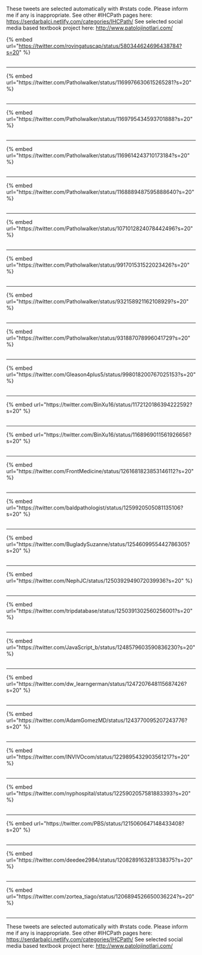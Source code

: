 

These tweets are selected automatically with #rstats code. Please inform me if any is inappropriate.
See other #IHCPath pages here: https://serdarbalci.netlify.com/categories/IHCPath/ 
See selected social media based textbook project here: http://www.patolojinotlari.com/

{% embed url="https://twitter.com/rovingatuscap/status/580344624696438784?s=20" %}<br>
<br>
<hr>
{% embed url="https://twitter.com/Patholwalker/status/1169976630615265281?s=20" %}<br>
<br>
<hr>
{% embed url="https://twitter.com/Patholwalker/status/1169795434593701888?s=20" %}<br>
<br>
<hr>
{% embed url="https://twitter.com/Patholwalker/status/1169614243710173184?s=20" %}<br>
<br>
<hr>
{% embed url="https://twitter.com/Patholwalker/status/1168889487595888640?s=20" %}<br>
<br>
<hr>
{% embed url="https://twitter.com/Patholwalker/status/1071012824078442496?s=20" %}<br>
<br>
<hr>
{% embed url="https://twitter.com/Patholwalker/status/991701531522023426?s=20" %}<br>
<br>
<hr>
{% embed url="https://twitter.com/Patholwalker/status/932158921162108929?s=20" %}<br>
<br>
<hr>
{% embed url="https://twitter.com/Patholwalker/status/931887078996041729?s=20" %}<br>
<br>
<hr>
{% embed url="https://twitter.com/Gleason4plus5/status/998018200767025153?s=20" %}<br>
<br>
<hr>
{% embed url="https://twitter.com/BinXu16/status/1172120186394222592?s=20" %}<br>
<br>
<hr>
{% embed url="https://twitter.com/BinXu16/status/1168969011561926656?s=20" %}<br>
<br>
<hr>
{% embed url="https://twitter.com/FrontMedicine/status/1261681823853146112?s=20" %}<br>
<br>
<hr>
{% embed url="https://twitter.com/baldpathologist/status/1259920505081135106?s=20" %}<br>
<br>
<hr>
{% embed url="https://twitter.com/BugladySuzanne/status/1254609955442786305?s=20" %}<br>
<br>
<hr>
{% embed url="https://twitter.com/NephJC/status/1250392949072039936?s=20" %}<br>
<br>
<hr>
{% embed url="https://twitter.com/tripdatabase/status/1250391302560256001?s=20" %}<br>
<br>
<hr>
{% embed url="https://twitter.com/JavaScript_b/status/1248579603590836230?s=20" %}<br>
<br>
<hr>
{% embed url="https://twitter.com/dw_learngerman/status/1247207648115687426?s=20" %}<br>
<br>
<hr>
{% embed url="https://twitter.com/AdamGomezMD/status/1243770095207243776?s=20" %}<br>
<br>
<hr>
{% embed url="https://twitter.com/INVIVOcom/status/1229895432903561217?s=20" %}<br>
<br>
<hr>
{% embed url="https://twitter.com/nyphospital/status/1225902057581883393?s=20" %}<br>
<br>
<hr>
{% embed url="https://twitter.com/PBS/status/1215060647148433408?s=20" %}<br>
<br>
<hr>
{% embed url="https://twitter.com/deedee2984/status/1208289163281338375?s=20" %}<br>
<br>
<hr>
{% embed url="https://twitter.com/zortea_tiago/status/1206894526650036224?s=20" %}<br>
<br>
<hr>


These tweets are selected automatically with #rstats code. Please inform me if any is inappropriate.
See other #IHCPath pages here: https://serdarbalci.netlify.com/categories/IHCPath/ 
See selected social media based textbook project here: http://www.patolojinotlari.com/
